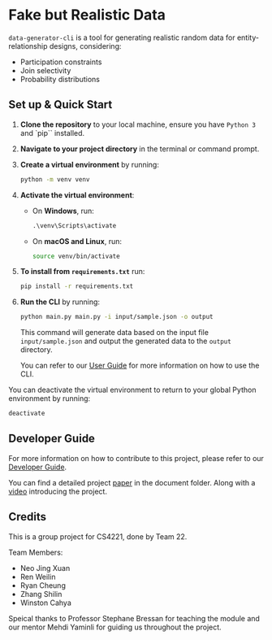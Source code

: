 # Fake but Realistic Data

`data-generator-cli` is a tool for generating realistic random data for entity-relationship designs, considering:

-   Participation constraints
-   Join selectivity
-   Probability distributions

## Set up & Quick Start

1. **Clone the repository** to your local machine, ensure you have `Python 3` and `pip`` installed.

2. **Navigate to your project directory** in the terminal or command prompt.

3. **Create a virtual environment** by running:

    ```bash
    python -m venv venv
    ```

4. **Activate the virtual environment**:

    - On **Windows**, run:
        ```cmd
        .\venv\Scripts\activate
        ```
    - On **macOS and Linux**, run:
        ```bash
        source venv/bin/activate
        ```

5. **To install from `requirements.txt`** run:

    ```bash
    pip install -r requirements.txt
    ```

6. **Run the CLI** by running:

    ```bash
    python main.py main.py -i input/sample.json -o output
    ```

    This command will generate data based on the input file `input/sample.json` and output the generated data to the `output` directory.

    You can refer to our [User Guide](document/UserGuide.md) for more information on how to use the CLI.

You can deactivate the virtual environment to return to your global Python environment by running:

```bash
deactivate
```

## Developer Guide

For more information on how to contribute to this project, please refer to our [Developer Guide](document/DeveloperGuide.md).

You can find a detailed project [paper](document/ProjectPaper.pdf) in the document folder. Along with a [video](document/video.mp4) introducing the project.

## Credits

This is a group project for CS4221, done by Team 22.

Team Members:

-   Neo Jing Xuan
-   Ren Weilin
-   Ryan Cheung
-   Zhang Shilin
-   Winston Cahya

Speical thanks to Professor Stephane Bressan for teaching the module and our mentor Mehdi Yaminli for guiding us throughout the project.
